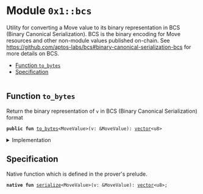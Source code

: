
<a name="0x1_bcs"></a>

# Module `0x1::bcs`

Utility for converting a Move value to its binary representation in BCS (Binary Canonical
Serialization). BCS is the binary encoding for Move resources and other non-module values
published on-chain. See https://github.com/aptos-labs/bcs#binary-canonical-serialization-bcs for more
details on BCS.


-  [Function `to_bytes`](#0x1_bcs_to_bytes)
-  [Specification](#@Specification_0)


<pre><code></code></pre>



<a name="0x1_bcs_to_bytes"></a>

## Function `to_bytes`

Return the binary representation of <code>v</code> in BCS (Binary Canonical Serialization) format


<pre><code><b>public</b> <b>fun</b> <a href="bcs.md#0x1_bcs_to_bytes">to_bytes</a>&lt;MoveValue&gt;(v: &MoveValue): <a href="vector.md#0x1_vector">vector</a>&lt;u8&gt;
</code></pre>



<details>
<summary>Implementation</summary>


<pre><code><b>native</b> <b>public</b> <b>fun</b> <a href="bcs.md#0x1_bcs_to_bytes">to_bytes</a>&lt;MoveValue&gt;(v: &MoveValue): <a href="vector.md#0x1_vector">vector</a>&lt;u8&gt;;
</code></pre>



</details>

<a name="@Specification_0"></a>

## Specification



Native function which is defined in the prover's prelude.


<a name="0x1_bcs_serialize"></a>


<pre><code><b>native</b> <b>fun</b> <a href="bcs.md#0x1_bcs_serialize">serialize</a>&lt;MoveValue&gt;(v: &MoveValue): <a href="vector.md#0x1_vector">vector</a>&lt;u8&gt;;
</code></pre>


[move-book]: https://diem.dev/guides/move-guides/book/SUMMARY
